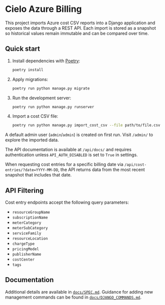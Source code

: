 # Cielo Azure Billing

This project imports Azure cost CSV reports into a Django application and exposes
the data through a REST API. Each import is stored as a snapshot so historical
values remain immutable and can be compared over time.

## Quick start

1. Install dependencies with [Poetry](https://python-poetry.org/):
   ```bash
   poetry install
   ```
2. Apply migrations:
   ```bash
   poetry run python manage.py migrate
   ```
3. Run the development server:
   ```bash
   poetry run python manage.py runserver
   ```
4. Import a cost CSV file:
   ```bash
   poetry run python manage.py import_cost_csv --file path/to/file.csv
   ```

A default admin user (`admin`/`admin`) is created on first run. Visit `/admin/`
to explore the imported data.

The API documentation is available at `/api/docs/` and requires authentication
unless `API_AUTH_DISABLED` is set to `True` in settings.

When requesting cost entries for a specific billing date via
`/api/cost-entries/?date=YYYY-MM-DD`, the API returns data from the most recent
snapshot that includes that date.

## API Filtering

Cost entry endpoints accept the following query parameters:

- `resourceGroupName`
- `subscriptionName`
- `meterCategory`
- `meterSubCategory`
- `serviceFamily`
- `resourceLocation`
- `chargeType`
- `pricingModel`
- `publisherName`
- `costCenter`
- `tags`

## Documentation

Additional details are available in [`docs/SPEC.md`](docs/SPEC.md). Guidance for
adding new management commands can be found in
[`docs/DJANGO_COMMANDS.md`](docs/DJANGO_COMMANDS.md).
